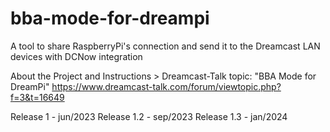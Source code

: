 # bba-mode-for-dreampi
A tool to share RaspberryPi's connection and send it to the Dreamcast LAN devices with DCNow integration

About the Project and Instructions >
Dreamcast-Talk topic: "BBA Mode for DreamPi" 
https://www.dreamcast-talk.com/forum/viewtopic.php?f=3&t=16649

Release 1   - jun/2023
Release 1.2 - sep/2023
Release 1.3 - jan/2024
